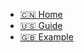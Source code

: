 * [:cn: Home](/)
* [:us: Guide](guide.md "The greatest guide in the world")
* [:uk: Example](example.md)
